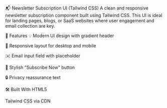 📬 Newsletter Subscription UI (Tailwind CSS)
A clean and responsive newsletter subscription component built using Tailwind CSS. This UI is ideal for landing pages, blogs, or SaaS websites where user engagement and email collection are key.

🌟 Features
💡 Modern UI design with gradient header

📱 Responsive layout for desktop and mobile

✉️ Email input field with placeholder

🔘 Stylish "Subscribe Now" button

🔒 Privacy reassurance text

🛠️ Built With
HTML5

Tailwind CSS via CDN

